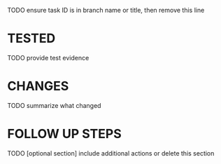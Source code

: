 TODO ensure task ID is in branch name or title, then remove this line

# TESTED

TODO provide test evidence

# CHANGES

TODO summarize what changed

# FOLLOW UP STEPS

TODO [optional section] include additional actions or delete this section
